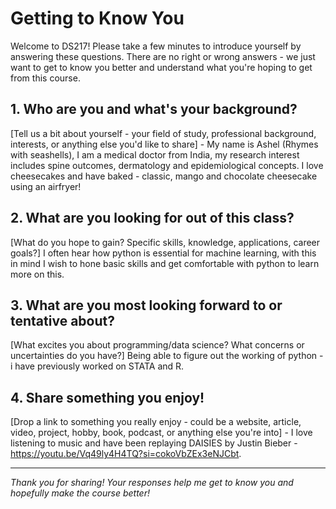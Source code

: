 # Getting to Know You

Welcome to DS217! Please take a few minutes to introduce yourself by answering these questions. There are no right or wrong answers - we just want to get to know you better and understand what you're hoping to get from this course.

## 1. Who are you and what's your background?
[Tell us a bit about yourself - your field of study, professional background, interests, or anything else you'd like to share] - My name is Ashel (Rhymes with seashells), I am a medical doctor from India, my research interest includes spine outcomes, dermatology and epidemiological concepts. I love cheesecakes and have baked - classic, mango and chocolate cheesecake using an airfryer!


## 2. What are you looking for out of this class?
[What do you hope to gain? Specific skills, knowledge, applications, career goals?] I often hear how python is essential for machine learning, with this in mind I wish to hone basic skills and get comfortable with python to learn more on this.


## 3. What are you most looking forward to or tentative about?
[What excites you about programming/data science? What concerns or uncertainties do you have?] Being able to figure out the working of python - i have previously worked on STATA and R.

## 4. Share something you enjoy!
[Drop a link to something you really enjoy - could be a website, article, video, project, hobby, book, podcast, or anything else you're into] - I love listening to music and have been replaying DAISIES by Justin Bieber - https://youtu.be/Vq49ly4H4TQ?si=cokoVbZEx3eNJCbt. 

---

*Thank you for sharing! Your responses help me get to know you and hopefully make the course better!*